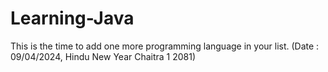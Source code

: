 # Learning-Java
This is the time to add one more programming language in your list. (Date : 09/04/2024, Hindu New Year Chaitra 1 2081)

